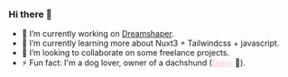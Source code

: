 ### Hi there 👋

- 🔭 I’m currently working on <a href="https://dreamshaper.com/en/">Dreamshaper</a>.
- 🌱 I’m currently learning more about Nuxt3 + Tailwindcss + javascript.
- 👯 I’m looking to collaborate on some freelance projects.
- ⚡ Fun fact: I'm a dog lover, owner of a dachshund (<a href="https://www.instagram.com/the.mini.daisy/" target="_blank" style="color: #FFC0CB !important;" >Daisy</a> 🌸).
